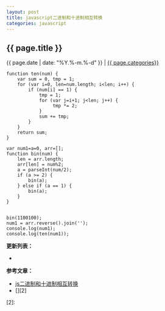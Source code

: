 ```yaml
---
layout: post
title: javascript二进制和十进制相互转换
categories: javascript
---
```


## {{ page.title }}

{{ page.date | date: "%Y.%-m.%-d" }} | <a href="/archive#{{ page.categories }}">{{ page.categories}}</a>



```
function ten(num) {
    var sum = 0, tmp = 1;
    for (var i=0, len=num.length; i<len; i++) {
        if (num[i] == 1) {
            tmp = 1;
            for (var j=i+1; j<len; j++) {
                 tmp *= 2;
            }
            sum += tmp;
        }
    }
    return sum;
}
 
var num1=a=0, arr=[];
function bin(num) {
    len = arr.length;
    arr[len] = num%2;
    a = parseInt(num/2);
    if (a >= 2) {
        bin(a);
    } else if (a == 1) {
        bin(a);
    }
}
 
 
bin(1100100);
num1 = arr.reverse().join('');
console.log(num1);
console.log(ten(num1));
```

**更新列表：**

*



**参考文章：**

* [js二进制和十进制相互转换][1]
* [][2]

[1]: https://blog.csdn.net/molaifeng/article/details/10228281
[2]: 